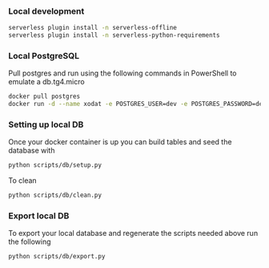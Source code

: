 ### Local development

```bash
serverless plugin install -n serverless-offline
serverless plugin install -n serverless-python-requirements
```

### Local PostgreSQL

Pull postgres and run using the following commands in PowerShell to emulate a db.tg4.micro

```bash
docker pull postgres
docker run -d --name xodat -e POSTGRES_USER=dev -e POSTGRES_PASSWORD=devpass1 -e POSTGRES_DB=xodat -p 5432:5432 --cpus=2 --memory=1g -d postgres
```

### Setting up local DB

Once your docker container is up you can build tables and seed the database with

```bash
python scripts/db/setup.py
```

To clean

```bash
python scripts/db/clean.py
```

### Export local DB

To export your local database and regenerate the scripts needed above run the following

```bash
python scripts/db/export.py
```

